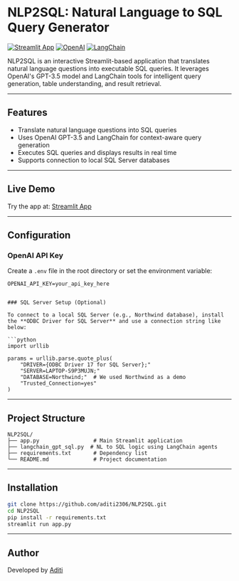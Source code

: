 
# NLP2SQL: Natural Language to SQL Query Generator

[![Streamlit App](https://img.shields.io/badge/Streamlit-LiveApp-ff4b4b?logo=streamlit)](https://aditi2306-nlp2sql-app-r0bk17.streamlit.app/)
[![OpenAI](https://img.shields.io/badge/OpenAI-GPT3.5-10a37f?logo=openai)](https://platform.openai.com/)
[![LangChain](https://img.shields.io/badge/LangChain-Integrated-blueviolet)](https://www.langchain.com/)

NLP2SQL is an interactive Streamlit-based application that translates natural language questions into executable SQL queries. It leverages OpenAI's GPT-3.5 model and LangChain tools for intelligent query generation, table understanding, and result retrieval.

---

## Features

- Translate natural language questions into SQL queries
- Uses OpenAI GPT-3.5 and LangChain for context-aware query generation
- Executes SQL queries and displays results in real time
- Supports connection to local SQL Server databases

---

## Live Demo

Try the app at: [Streamlit App](https://aditi2306-nlp2sql-app-r0bk17.streamlit.app/)

---

## Configuration

### OpenAI API Key

Create a `.env` file in the root directory or set the environment variable:

```env
OPENAI_API_KEY=your_api_key_here


### SQL Server Setup (Optional)

To connect to a local SQL Server (e.g., Northwind database), install the **ODBC Driver for SQL Server** and use a connection string like below:

```python
import urllib

params = urllib.parse.quote_plus(
    "DRIVER={ODBC Driver 17 for SQL Server};"
    "SERVER=LAPTOP-S9P3MUJN;"
    "DATABASE=Northwind;"  # We used Northwind as a demo
    "Trusted_Connection=yes"
)
```

---

## Project Structure

```
NLP2SQL/
├── app.py                 # Main Streamlit application
├── langchain_gpt_sql.py  # NL to SQL logic using LangChain agents
├── requirements.txt       # Dependency list
└── README.md              # Project documentation
```

---

## Installation

```bash
git clone https://github.com/aditi2306/NLP2SQL.git
cd NLP2SQL
pip install -r requirements.txt
streamlit run app.py
```

---

## Author

Developed by [Aditi](https://github.com/aditi2306)

```


